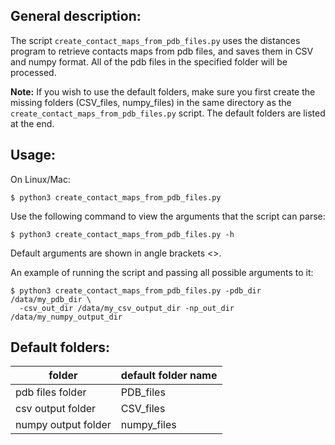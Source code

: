 General description:
-------------------
The script `create_contact_maps_from_pdb_files.py` uses the distances program to retrieve contacts maps
from pdb files, and saves them in CSV and numpy format.
All of the pdb files in the specified folder will be processed.

**Note:** If you wish to use the default folders, make sure you first create the missing folders (CSV_files, numpy_files) in the same directory as the `create_contact_maps_from_pdb_files.py` script. The default folders are listed at the end.

Usage:
-----
On Linux/Mac:
```
$ python3 create_contact_maps_from_pdb_files.py
```

Use the following command to view the arguments that the script can parse:
```
$ python3 create_contact_maps_from_pdb_files.py -h
```

Default arguments are shown in angle brackets <>.

An example of running the script and passing all possible arguments to it:
```
$ python3 create_contact_maps_from_pdb_files.py -pdb_dir /data/my_pdb_dir \
  -csv_out_dir /data/my_csv_output_dir -np_out_dir /data/my_numpy_output_dir
```



Default folders:
--------
| folder | default folder name |
| --- | --- |
| pdb files folder | PDB_files |
| csv output folder |    CSV_files |
| numpy output folder |  numpy_files |
